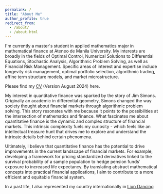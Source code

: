 ```yaml
---
permalink: /
title: "About Me"
author_profile: true
redirect_from: 
  - /about/
  - /about.html
---
```

I'm currently a master's student in applied mathematics major in mathematical finance at Ateneo de Manila University. My interests are broadly in the fields of Optimal Control, Numerical Solutions to Differential Equations, Stochastic Analysis, Algorithmic Problem Solving, as well as Financial Risk Management. Specific areas of interest and expertise include longevity risk management, optimal portfolio selection, algorithmic trading, affine term structure models, and market microstructure.

Please find my [CV](https://kenrickraymond.github.io/files/KENRICK_RAYMOND_SO_ACADEMIC_CV.pdf) (Version August 2024) here.

My interest in quantitative finance was sparked by the story of Jim Simons. Originally an academic in differential geometry, Simons changed the way society thought about financial markets through algorithmic problem solving. This story resonates with me because it points to the possibilities at the intersection of mathematics and finance. What fascinates me about quantitative finance is the dynamic and complex structure of financial markets. This intrinsic complexity fuels my curiosity - which feels like an intellectual treasure hunt that drives me to explore and understand the intricate details behind certain phenomena. 

Ultimately, I believe that quantitative finance has the potential to drive improvements in the current landscape of financial markets. For example, developing a framework for pricing standardized derivatives linked to the survival probability of a sample population to hedge pension funds' exposure to increased life expectancy. By translating abstract mathematical concepts into practical financial applications, I aim to contribute to a more efficient and equitable financial system.

In a past life, I also represented my country internationally in [Lion Dancing](https://kenrickraymond.github.io/images/Malaysia.jpg)